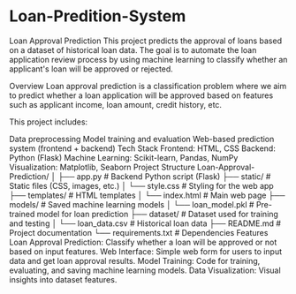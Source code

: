 # Loan-Predition-System
Loan Approval Prediction This project predicts the approval of loans based on a dataset of historical loan data. The goal is to automate the loan application review process by using machine learning to classify whether an applicant's loan will be approved or rejected.

Overview
Loan approval prediction is a classification problem where we aim to predict whether a loan application will be approved based on features such as applicant income, loan amount, credit history, etc.

This project includes:

Data preprocessing
Model training and evaluation
Web-based prediction system (frontend + backend)
Tech Stack
Frontend: HTML, CSS
Backend: Python (Flask)
Machine Learning: Scikit-learn, Pandas, NumPy
Visualization: Matplotlib, Seaborn
Project Structure
Loan-Approval-Prediction/
│
├── app.py                    # Backend Python script (Flask)
├── static/                   # Static files (CSS, images, etc.)
│   └── style.css             # Styling for the web app
├── templates/                # HTML templates
│   └── index.html            # Main web page
├── models/                   # Saved machine learning models
│   └── loan_model.pkl        # Pre-trained model for loan prediction
├── dataset/                  # Dataset used for training and testing
│   └── loan_data.csv         # Historical loan data
├── README.md                 # Project documentation
└── requirements.txt          # Dependencies
Features
Loan Approval Prediction: Classify whether a loan will be approved or not based on input features.
Web Interface: Simple web form for users to input data and get loan approval results.
Model Training: Code for training, evaluating, and saving machine learning models.
Data Visualization: Visual insights into dataset features.




